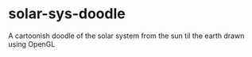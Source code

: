 solar-sys-doodle
================

A cartoonish doodle of the solar system from the sun til the earth drawn using OpenGL
